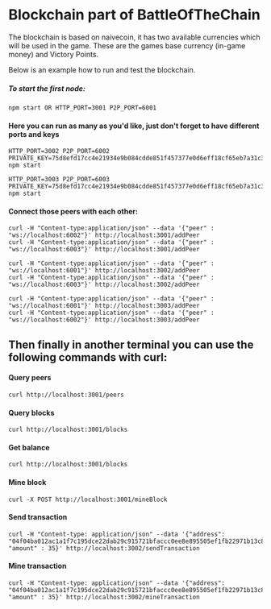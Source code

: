# Blockchain part of BattleOfTheChain
The blockchain is based on naivecoin, it has two available currencies which will be used in the game. These are the games base currency (in-game money) and Victory Points.

Below is an example how to run and test the blockchain.

##### To start the first node:
```
npm start OR HTTP_PORT=3001 P2P_PORT=6001
```
#### Here you can run as many as you'd like, just don't forget to have different ports and keys
```
HTTP_PORT=3002 P2P_PORT=6002 PRIVATE_KEY=75d8efd17cc4e21934e9b084cdde851f457377e0d6eff18cf65eb7a31c38a778 npm start

HTTP_PORT=3003 P2P_PORT=6003 PRIVATE_KEY=75d8efd17cc4e21934e9b084cdde851f457377e0d6eff18cf65eb7a31c38a776 npm start
```

#### Connect those peers with each other:
```
curl -H "Content-type:application/json" --data '{"peer" : "ws://localhost:6002"}' http://localhost:3001/addPeer
curl -H "Content-type:application/json" --data '{"peer" : "ws://localhost:6003"}' http://localhost:3001/addPeer

curl -H "Content-type:application/json" --data '{"peer" : "ws://localhost:6001"}' http://localhost:3002/addPeer
curl -H "Content-type:application/json" --data '{"peer" : "ws://localhost:6003"}' http://localhost:3002/addPeer

curl -H "Content-type:application/json" --data '{"peer" : "ws://localhost:6001"}' http://localhost:3003/addPeer
curl -H "Content-type:application/json" --data '{"peer" : "ws://localhost:6002"}' http://localhost:3003/addPeer
```

## Then finally in another terminal you can use the following commands with curl:


#### Query peers
```
curl http://localhost:3001/peers
```

#### Query blocks
```
curl http://localhost:3001/blocks
```

#### Get balance
```
curl http://localhost:3001/blocks
```


#### Mine block
```
curl -X POST http://localhost:3001/mineBlock
```

#### Send transaction
```
curl -H "Content-type: application/json" --data '{"address": "04f04ba012ac1a1f7c195dce22dab29c915721bfaccc0ee8e895505ef1fb22971b13c85dc0108bad29c4d72c3eb31854c684128c6332a54450c729187c6faaa698", "amount" : 35}' http://localhost:3002/sendTransaction
```

#### Mine transaction
```
curl -H "Content-type: application/json" --data '{"address": "04f04ba012ac1a1f7c195dce22dab29c915721bfaccc0ee8e895505ef1fb22971b13c85dc0108bad29c4d72c3eb31854c684128c6332a54450c729187c6faaa698", "amount" : 35}' http://localhost:3002/mineTransaction
```

